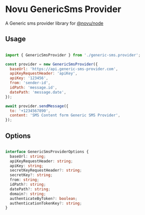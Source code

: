 # Novu GenericSms Provider

A Generic sms provider library for [@novu/node](https://github.com/novuhq/novu)

## Usage

```javascript

import { GenericSmsProvider } from './generic-sms.provider';

const provider = new GenericSmsProvider({
  baseUrl: 'https://api.generic-sms-provider.com',
  apiKeyRequestHeader: 'apiKey',
  apiKey: '123456',
  from: 'sender-id',
  idPath: 'message.id',
  datePath: 'message.date',
});

await provider.sendMessage({
  to: '+1234567890',
  content: 'SMS Content form Generic SMS Provider',
});
```

## Options
```typescript

interface GenericSmsProviderOptions {
  baseUrl: string;
  apiKeyRequestHeader: string;
  apiKey: string;
  secretKeyRequestHeader?: string;
  secretKey?: string;
  from: string;
  idPath?: string;
  datePath?: string;
  domain?: string;
  authenticateByToken?: boolean;
  authenticationTokenKey?: string;
}

```
